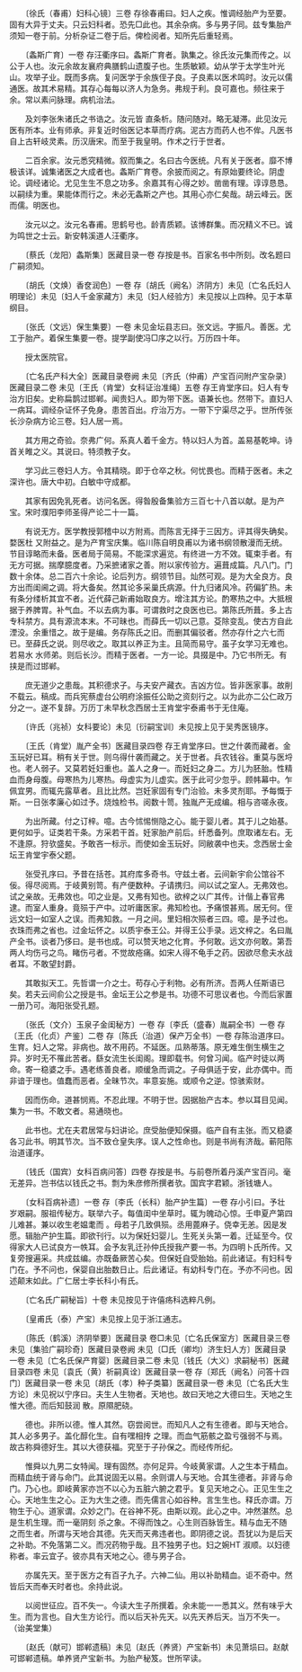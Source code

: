 <!-- { "loadSidebar": true } -->
　　〔徐氏（春甫）妇科心镜〕三卷 存徐春甫曰。妇人之疾。惟调经胎产为至要。固有大异于丈夫。只云妇科者。恐先□此也。其余杂病。多与男子同。兹专集胎产须知一卷于前。分析杂证二卷于后。俾检阅者。知所先后重轻焉。

　　〔螽斯广育〕一卷 存汪衢序曰。螽斯广育者。孰集之。徐氏汝元集而传之。以公于人也。汝元余故友襄府典膳鹤山遗腹子也。生质敏颖。幼从学于太学生叶光山。攻举子业。既而多病。复问医学于余族侄子良。子良素以医术鸣时。汝元以儒通医。故其术易精。其存心每每以济人为急务。弗规于利。良可嘉也。频往来于余。常以素问脉理。病机治法。

　　及刘李张朱诸氏之书诰之。汝元皆 直条析。随问随对。略无凝滞。此见汝元医有所本。业有师承。非复近时俗医记本草而疗病。泥古方而药人也不侔。凡医书自上古轩岐灵素。历汉唐宋。而至于我皇明。作术之行于世者。

　　二百余家。汝元悉究精微。叙而集之。名曰古今医统。凡有关于医者。靡不博极该详。诚集诸医之大成者也。螽斯广育卷。余披而阅之。有原始要终论。阴虚论。调经诸论。尤见生生不息之功多。余嘉其有心得之妙。凿凿有理。谆谆恳恳。以嗣续为重。果能体而行之。未必无螽斯之产也。其用心亦仁矣哉。胡云峰云。医而儒。明医也。

　　汝元以之。汝元名春甫。思鹤号也。龄青质颖。该博群集。而况精义不已。诚为鸣世之士云。新安韩溪道人汪衢序。

　　〔蔡氏（龙阳）螽斯集〕医藏目录一卷 存按是书。百家名书中所刻。改名题曰广嗣须知。

　　〔胡氏（文焕）香奁润色〕一卷 存〔胡氏（阙名）济阴方〕未见〔亡名氏妇人明理论〕未见〔妇人千金家藏方〕未见〔妇人经验方〕未见按以上四种。见于本草纲目。

　　〔张氏（文远）保生集要〕一卷 未见金坛县志曰。张文远。字振凡。善医。尤工于胎产。着保生集要一卷。提学副使冯□序之以行。万历四十年。

　　授太医院官。

　　〔亡名氏产科大全〕医藏目录卷阙 未见〔齐氏（仲甫）产宝百问附产宝杂录〕医藏目录二卷 未见〔王氏（肯堂）女科证治准绳〕五卷 存王肯堂序曰。妇人有专治方旧矣。史称扁鹊过邯郸。闻贵妇人。即为带下医。语兼长也。然带下。直妇人一病耳。调经杂证怀子免身。患苦百出。疗治万方。一带下宁渠尽之乎。世所传张长沙杂病方论三卷。妇人居一焉。

　　其方用之奇验。奈弗广何。系真人着千金方。特以妇人为首。盖易基乾坤。诗首关睢之义。其说曰。特须教子女。

　　学习此三卷妇人方。令其精晓。即于仓卒之秋。何忧畏也。而精于医者。未之深许也。唐大中初。白敏中守成都。

　　其家有因免乳死者。访问名医。得昝殷备集验方三百七十八首以献。是为产宝。宋时濮阳李师圣得产论二十一篇。

　　有说无方。医学教授郭稽中以方附焉。而陈言无择于三因方。评其得失确矣。婺医杜 又附益之。是为产育宝庆集。临川陈自明良甫以为诸书纲领散漫而无统。节目谆略而未备。医者局于简易。不能深求遍览。有终进一方不效。辄束手者。有无方可据。揣摩臆度者。乃采摭诸家之善。附以家传验方。遍葺成篇。凡八门。门数十余体。总二百六十余论。论后列方。纲领节目。灿然可观。是为大全良方。良方出而闺阃之调。将大备矣。然其论多采巢氏病源。什九归诸风冷。药偏犷热。未有条分缕析其宜不者。近代薛己新甫始取良方。增注其方论。酌寒热之中。大抵根据于养脾胃。补气血。不以去病为事。可谓救时之良医也已。第陈氏所葺。多上古专科禁方。具有源流本末。不可昧也。而薛氏一切以己意。芟除变乱。使古方自此湮没。余重惜之。故于是编。务存陈氏之旧。而删其偏驳者。然亦存什之六七而已。至薛氏之说。则尽收之。取其以养正为主。且简而易守。虽子女学习无难也。若易水 水师弟。则后长沙。而精于医者。一方一论。具掇是中。乃它书所无。有挟是而过邯郸。

　　庶无道少之患哉。其积德求子。与夫安产藏衣。吉凶方位。皆非医家事。故削不载云。稿成。而兵宪蔡虚台公明府涂振任公助之资刻行之。以为此亦二公仁政万分之一。遂不复辞。万历丁未早秋念西居士王肯堂宇泰甫书于无住庵。

　　〔许氏（兆祯）女科要论〕未见〔衍嗣宝训〕未见按上见于吴秀医镜序。

　　〔王氏（肯堂）胤产全书〕医藏目录四卷 存王肯堂序曰。世之什袭而藏者。金玉玩好已耳。稍有关于世。则乌得什袭而藏之。关于世者。兵农钱谷。重莫与医埒也。老人弱子。又莫若妊妇重也。盖人之身一。而妊妇之身二。方儿为胚胎。性精血而身母腹。母寒热为儿寒热。母虚实为儿虚实。医于此可少忽乎。顾帏幕中。乍佩宜男。而辄先露草者。且比比然。岂妊家固有专门治验。未多灵剂耶。予每慨于斯。一日张孝廉心如过予。烧烛检书。阅数十笥。独胤产无成编。相与咨嗟永夜。

　　为出所藏。付之订梓。噫。古今怵惕恻隐之心。能于婴儿者。其于儿之始基。更何如乎。证类若干条。方采若干首。妊家胎产前后。纤悉备列。庶取诸左右。无不逢原。狩欤盛矣。予敢吝一标示。而使如金玉玩好。同敝袭中也夫。念西居士金坛王肯堂宇泰父题。

　　张受孔序曰。予昔在括苍。其府库多奇书。守兹土者。云间新宇俞公馆谷不佞。得尽阅焉。于岐黄别笥。有产便数种。子请携归。间以试之室人。无弗效也。试之亲故。无弗效也。叩之业是。又弗有知也。欲梓之以广其传。计偕上春官弗逮。而室人重身。竟殒于产中。过听庸医家。弗知检也。予痛恨甚焉。居无何。侄远文妇一如室人之误。而弗知救。一月之间。里妇相次殒者三四。噫。是予过也。衣珠而弗之省也。过金坛怀之。以质宇泰王公。并得王公手录。远文梓之。名曰胤产全书。谈者乃侈曰。是书也成。可以赞天地之化育。予何敢。远文亦何敢。第吾两人均伤弓之鸟。睹伤弓者。不觉故疮痛。如宋人得不龟手之药。因欲尽愈夫水战者耳。不敢望封爵。

　　其敢拟天工。先哲谓一介之士。苟存心于利物。必有所济。吾两人任斯语已矣。若夫云间俞公之授是书。金坛王公之参是书。功德不可思议者也。今而后家置一册乃可。海阳张受孔题。

　　〔张氏（文介）玉泉子金闺秘方〕一卷 存〔李氏（盛春）胤嗣全书〕一卷 存〔王氏（化贞）产鉴〕二卷 存〔陈氏（治道）保产万全书〕一卷 存陈治道序曰。生育。妇人之常。非病也。故不用药。不延医。瓜熟蒂落。原无难生倒生横生之异。岁时无不罹此苦者。繇女流生长闺阁。理即载书。何曾习闻。临产时徒以两命。寄一稳婆之手。遇老练善良者。顺缓急而调之。子母俱适于安，此亦偶中。而非谙于理也。值蠢而恶者。全昧节次。率意妄施。或顺令之逆。惊骇索财。

　　因而伤命。道甚悯焉。不忍此理。不明于世。因据胎产古本。参以耳目见闻。集为一书。不敢文者。易通晓也。

　　此书也。尤在夫君居常与妇讲论。庶受胎便知保摄。临产自有主张。而又稳婆各习此书。明其节次。当不致仓皇失序。误人之性命也。则是书尚有济哉。蕲阳陈治道谨序。

　　〔钱氏（国宾）女科百病问答〕四卷 存按是书。与前卷所着丹溪产宝百问。毫无差异。岂书估以钱氏之书。剽为朱彦修所撰者欤。国宾字君颖。浙钱塘人。

　　〔女科百病补遗〕一卷 存〔李氏（长科）胎产护生篇〕一卷 存小引曰。予壮岁艰嗣。服祖传秘方。联举六子。每值闺中坐草时。辄为魄动心惊。壬申夏产第四儿难甚。兼以收生老媪耄而 。母若子几致俱殒。丞用蓖麻子。侥幸无恙。因是发愿。辑胎产护生篇。即欲刊行。以为保妊妇婴儿。生死关头第一着。迁延至今。仅得家大人已试良方一帙耳。会予友乳迁孙仲氏授我产要一书。为四明卜氏所传。又复旁搜遍采。共成兹编。亦既备厥苦心矣。但保妊自受胎始。前此诸证。有妇科专门在。予不问也，保婴自出胎数日止。后此诸证。有幼科专门在。予亦不问也。因述颠末如此。广仁居士李长科小有氏。

　　〔亡名氏广嗣秘旨〕十卷 未见按见于许僖疡科选粹凡例。

　　〔皇甫氏（泰）产宝〕未见按上见于浙江通志。

　　〔陈氏（鹤溪）济阴举要〕医藏目录 卷□未见〔亡名氏保室方〕医藏目录三卷 未见〔集验广嗣珍奇〕医藏目录卷阙 未见〔□氏（卿均）济生妇人方〕医藏目录一卷 未见〔亡名氏保产育婴〕医藏目录二卷 未见〔钱氏（大义）求嗣秘书〕医藏目录四卷 未见〔袁氏（黄）祈嗣真诠〕医藏目录一卷 存〔郑氏（阙名）问答十四门〕医藏目录一卷 未见〔胡氏（孝）种子类纂〕医藏目录一卷 未见〔亡名氏大生方论〕未见祝以宁序曰。夫生人生物者。天地也。故曰天地之大德曰生。天地之生惟大德。而后知鼓润 散。原隰肥硗。

　　德也。非所以德。惟人其然。窃尝阅世。而知凡人之有生德者。即与天地合。其人必多男子。盖化醇化生。自有嘿相抟 之理。而血气筋骸之盈亏强弱不与焉。故古称舜德好生。其以大德获福。究至于子孙保之。而经传所纪。

　　惟舜以九男二女特闻。理有固然。亦何足异。今岐黄家谓。人之生本于精血。而精血统于肾与命门。此其说固无以易。余则谓人与天地。合其生德者。非肾与命门。乃心也。即岐黄家亦岂不以心为五脏六腑之君乎。复见天地之心。正见生生之心。天地生生之心。正为大生之德。而先儒言心如谷种。言生生也。释氏亦谓。万物生于心。道家谓。众妙之门。在谷神不死。由斯以观。此心之中。冲然湛然。总是生机生理。而一毫阴刻 杀之象。不得而蚀之。心生则百脉皆生。精与血无不随之而生者。所谓与天地合其德。先天而天弗违者也。即阴德之说。吾犹以为是后天之补助。不免落第二义。而况药物乎哉。且不独男子也。妇之婉HT 淑顺。以妇德称者。率云宜子。彼亦具有天地之心。德与男子合。

　　亦属先天。至于医方之有百子九子。六神二仙。用以补助精血。讵不奇中。然皆后天而奉天时者也。余持此说。

　　以阅世征应。百不失一。今读大生子所撰着。余未能一一悉其义。然有味乎大生。而为言也。自大生方论行。而以后天补先天。以先天养后天。当万不失一。（诒美堂集）

　　〔赵氏（献可）邯郸遗稿〕未见〔赵氏（养贤）产宝新书〕未见萧埙曰。赵献可邯郸遗稿。单养贤产宝新书。为胎产秘笈。世所罕读。

